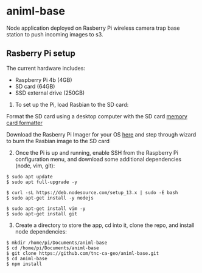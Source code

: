 # animl-base
Node application deployed on Rasberry Pi wireless camera trap base station to 
push incoming images to s3. 

## Rasberry Pi setup
The current hardware includes: 
- Raspberry Pi 4b (4GB)
- SD card (64GB)
- SSD external drive (250GB)

1. To set up the Pi, load Rasbian to the SD card:

Format the SD card using a desktop computer with the SD card 
[memory card formatter](https://www.sdcard.org/downloads/formatter/)

Download the Rasberry Pi Imager for your OS 
[here](https://www.raspberrypi.org/downloads/) and step through wizard to burn 
the Rasbian image to the SD card

2. Once the Pi is up and running, enable SSH from the Raspberry Pi configuration 
menu, and download some additional dependencies (node, vim, git):

```
$ sudo apt update
$ sudo apt full-upgrade -y
```
```
$ curl -sL https://deb.nodesource.com/setup_13.x | sudo -E bash
$ sudo apt-get install -y nodejs
```
```
$ sudo apt-get install vim -y
$ sudo apt-get install git
```

3. Create a directory to store the app, cd into it, clone the repo, and install
node dependencies:
```
$ mkdir /home/pi/Documents/animl-base
$ cd /home/pi/Documents/animl-base
$ git clone https://github.com/tnc-ca-geo/animl-base.git
$ cd animl-base
$ npm install
```












